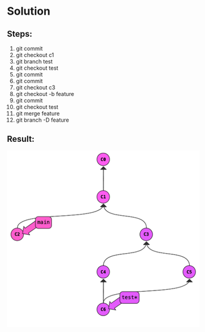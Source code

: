 # Solution

## Steps:

1. git commit
2. git checkout c1
3. git branch test
4. git checkout test
5. git commit
5. git commit
6. git checkout c3
7. git checkout -b feature
8. git commit
9. git checkout test
10. git merge feature
11. git branch -D feature

## Result:

<img src="step1/1.png" width=600>